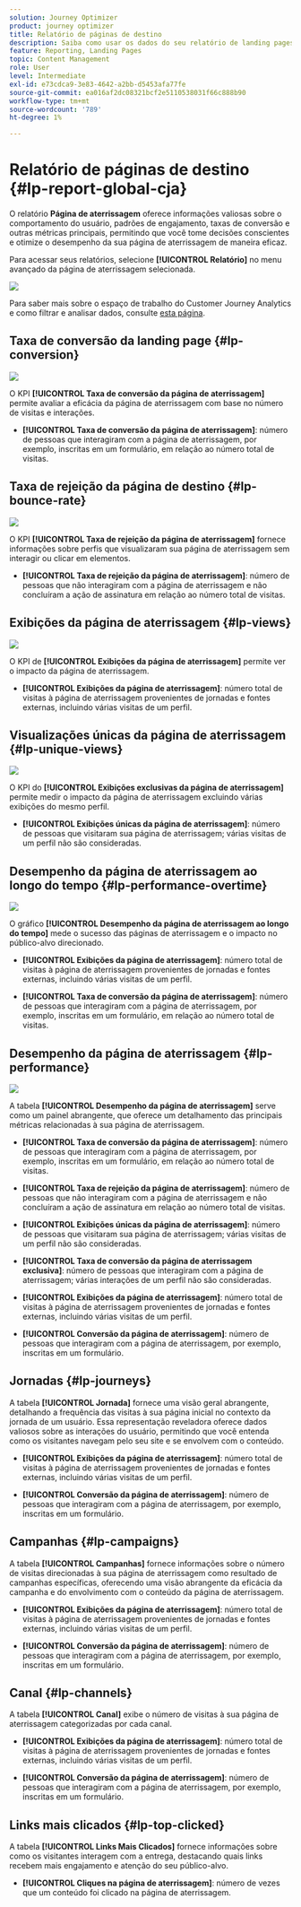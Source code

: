 ```yaml
---
solution: Journey Optimizer
product: journey optimizer
title: Relatório de páginas de destino
description: Saiba como usar os dados do seu relatório de landing pages
feature: Reporting, Landing Pages
topic: Content Management
role: User
level: Intermediate
exl-id: e73cdca9-3e83-4642-a2bb-d5453afa77fe
source-git-commit: ea016af2dc08321bcf2e5110538031f66c888b90
workflow-type: tm+mt
source-wordcount: '789'
ht-degree: 1%

---
```


# Relatório de páginas de destino {#lp-report-global-cja}

O relatório **Página de aterrissagem** oferece informações valiosas sobre o comportamento do usuário, padrões de engajamento, taxas de conversão e outras métricas principais, permitindo que você tome decisões conscientes e otimize o desempenho da sua página de aterrissagem de maneira eficaz.

Para acessar seus relatórios, selecione **[!UICONTROL Relatório]** no menu avançado da página de aterrissagem selecionada.

![](assets/cja-lp.png)

Para saber mais sobre o espaço de trabalho do Customer Journey Analytics e como filtrar e analisar dados, consulte [esta página](https://experienceleague.adobe.com/en/docs/analytics-platform/using/cja-workspace/home).

## Taxa de conversão da landing page {#lp-conversion}

![](assets/cja-lp-conversion-rate.png)

O KPI **[!UICONTROL Taxa de conversão da página de aterrissagem]** permite avaliar a eficácia da página de aterrissagem com base no número de visitas e interações.

* **[!UICONTROL Taxa de conversão da página de aterrissagem]**: número de pessoas que interagiram com a página de aterrissagem, por exemplo, inscritas em um formulário, em relação ao número total de visitas.

## Taxa de rejeição da página de destino {#lp-bounce-rate}

![](assets/cja-lp-bounce-rate.png)

O KPI **[!UICONTROL Taxa de rejeição da página de aterrissagem]** fornece informações sobre perfis que visualizaram sua página de aterrissagem sem interagir ou clicar em elementos.

* **[!UICONTROL Taxa de rejeição da página de aterrissagem]**: número de pessoas que não interagiram com a página de aterrissagem e não concluíram a ação de assinatura em relação ao número total de visitas.

## Exibições da página de aterrissagem {#lp-views}

![](assets/cja-lp-views.png)

O KPI de **[!UICONTROL Exibições da página de aterrissagem]** permite ver o impacto da página de aterrissagem.

* **[!UICONTROL Exibições da página de aterrissagem]**: número total de visitas à página de aterrissagem provenientes de jornadas e fontes externas, incluindo várias visitas de um perfil.

## Visualizações únicas da página de aterrissagem {#lp-unique-views}

![](assets/cja-lp-unique-views.png)

O KPI do **[!UICONTROL Exibições exclusivas da página de aterrissagem]** permite medir o impacto da página de aterrissagem excluindo várias exibições do mesmo perfil.

* **[!UICONTROL Exibições únicas da página de aterrissagem]**: número de pessoas que visitaram sua página de aterrissagem; várias visitas de um perfil não são consideradas.

## Desempenho da página de aterrissagem ao longo do tempo {#lp-performance-overtime}

![](assets/cja-lp-performance-overtime.png)

O gráfico **[!UICONTROL Desempenho da página de aterrissagem ao longo do tempo]** mede o sucesso das páginas de aterrissagem e o impacto no público-alvo direcionado.

* **[!UICONTROL Exibições da página de aterrissagem]**: número total de visitas à página de aterrissagem provenientes de jornadas e fontes externas, incluindo várias visitas de um perfil.

* **[!UICONTROL Taxa de conversão da página de aterrissagem]**: número de pessoas que interagiram com a página de aterrissagem, por exemplo, inscritas em um formulário, em relação ao número total de visitas.

## Desempenho da página de aterrissagem {#lp-performance}

![](assets/cja-lp-performance.png)

A tabela **[!UICONTROL Desempenho da página de aterrissagem]** serve como um painel abrangente, que oferece um detalhamento das principais métricas relacionadas à sua página de aterrissagem.

* **[!UICONTROL Taxa de conversão da página de aterrissagem]**: número de pessoas que interagiram com a página de aterrissagem, por exemplo, inscritas em um formulário, em relação ao número total de visitas.

* **[!UICONTROL Taxa de rejeição da página de aterrissagem]**: número de pessoas que não interagiram com a página de aterrissagem e não concluíram a ação de assinatura em relação ao número total de visitas.

* **[!UICONTROL Exibições únicas da página de aterrissagem]**: número de pessoas que visitaram sua página de aterrissagem; várias visitas de um perfil não são consideradas.

* **[!UICONTROL Taxa de conversão da página de aterrissagem exclusiva]**: número de pessoas que interagiram com a página de aterrissagem; várias interações de um perfil não são consideradas.

* **[!UICONTROL Exibições da página de aterrissagem]**: número total de visitas à página de aterrissagem provenientes de jornadas e fontes externas, incluindo várias visitas de um perfil.

* **[!UICONTROL Conversão da página de aterrissagem]**: número de pessoas que interagiram com a página de aterrissagem, por exemplo, inscritas em um formulário.

## Jornadas {#lp-journeys}

A tabela **[!UICONTROL Jornada]** fornece uma visão geral abrangente, detalhando a frequência das visitas à sua página inicial no contexto da jornada de um usuário. Essa representação reveladora oferece dados valiosos sobre as interações do usuário, permitindo que você entenda como os visitantes navegam pelo seu site e se envolvem com o conteúdo.

* **[!UICONTROL Exibições da página de aterrissagem]**: número total de visitas à página de aterrissagem provenientes de jornadas e fontes externas, incluindo várias visitas de um perfil.

* **[!UICONTROL Conversão da página de aterrissagem]**: número de pessoas que interagiram com a página de aterrissagem, por exemplo, inscritas em um formulário.

## Campanhas {#lp-campaigns}

A tabela **[!UICONTROL Campanhas]** fornece informações sobre o número de visitas direcionadas à sua página de aterrissagem como resultado de campanhas específicas, oferecendo uma visão abrangente da eficácia da campanha e do envolvimento com o conteúdo da página de aterrissagem.

* **[!UICONTROL Exibições da página de aterrissagem]**: número total de visitas à página de aterrissagem provenientes de jornadas e fontes externas, incluindo várias visitas de um perfil.

* **[!UICONTROL Conversão da página de aterrissagem]**: número de pessoas que interagiram com a página de aterrissagem, por exemplo, inscritas em um formulário.

## Canal {#lp-channels}

A tabela **[!UICONTROL Canal]** exibe o número de visitas à sua página de aterrissagem categorizadas por cada canal.

* **[!UICONTROL Exibições da página de aterrissagem]**: número total de visitas à página de aterrissagem provenientes de jornadas e fontes externas, incluindo várias visitas de um perfil.

* **[!UICONTROL Conversão da página de aterrissagem]**: número de pessoas que interagiram com a página de aterrissagem, por exemplo, inscritas em um formulário.

## Links mais clicados {#lp-top-clicked}

A tabela **[!UICONTROL Links Mais Clicados]** fornece informações sobre como os visitantes interagem com a entrega, destacando quais links recebem mais engajamento e atenção do seu público-alvo.

* **[!UICONTROL Cliques na página de aterrissagem]**: número de vezes que um conteúdo foi clicado na página de aterrissagem.
